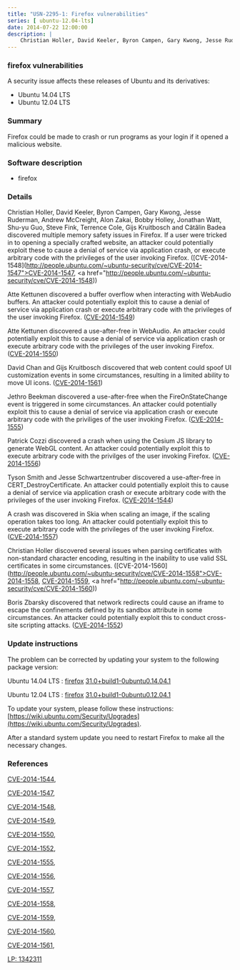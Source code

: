 ```yaml
---
title: "USN-2295-1: Firefox vulnerabilities"
series: [ ubuntu-12.04-lts]
date: 2014-07-22 12:00:00
description: |
    Christian Holler, David Keeler, Byron Campen, Gary Kwong, Jesse Ruderman, Andrew McCreight, Alon Zakai, Bobby Holley, Jonathan Watt, Shu-yu Guo, Steve Fink, Terrence Cole, Gijs Kruitbosch and Cătălin Badea discovered multiple memory safety issues in Firefox. If a user were tricked in to opening a specially crafted website, an attacker could potentially exploit these to cause a denial of service via application crash, or execute arbitrary code with the privileges of the user invoking Firefox. ([CVE-2014-1548](http://people.ubuntu.com/~ubuntu-security/cve/CVE-2014-1547">CVE-2014-1547</a>, <a href="http://people.ubuntu.com/~ubuntu-security/cve/CVE-2014-1548))
--- 
```

 
### firefox vulnerabilities

A security issue affects these releases of Ubuntu and its derivatives:

* Ubuntu 14.04 LTS
* Ubuntu 12.04 LTS

### Summary

Firefox could be made to crash or run programs as your login if it opened a malicious website.

### Software description

* firefox 

### Details

Christian Holler, David Keeler, Byron Campen, Gary Kwong, Jesse Ruderman, Andrew McCreight, Alon Zakai, Bobby Holley, Jonathan Watt, Shu-yu Guo, Steve Fink, Terrence Cole, Gijs Kruitbosch and Cătălin Badea discovered multiple memory safety issues in Firefox. If a user were tricked in to opening a specially crafted website, an attacker could potentially exploit these to cause a denial of service via application crash, or execute arbitrary code with the privileges of the user invoking Firefox. ([CVE-2014-1548](http://people.ubuntu.com/~ubuntu-security/cve/CVE-2014-1547">CVE-2014-1547</a>, <a href="http://people.ubuntu.com/~ubuntu-security/cve/CVE-2014-1548))

Atte Kettunen discovered a buffer overflow when interacting with WebAudio buffers. An attacker could potentially exploit this to cause a denial of service via application crash or execute arbitrary code with the privileges of the user invoking Firefox. ([CVE-2014-1549](http://people.ubuntu.com/~ubuntu-security/cve/CVE-2014-1549))

Atte Kettunen discovered a use-after-free in WebAudio. An attacker could potentially exploit this to cause a denial of service via application crash or execute arbitrary code with the privileges of the user invoking Firefox. ([CVE-2014-1550](http://people.ubuntu.com/~ubuntu-security/cve/CVE-2014-1550))

David Chan and Gijs Kruitbosch discovered that web content could spoof UI customization events in some circumstances, resulting in a limited ability to move UI icons. ([CVE-2014-1561](http://people.ubuntu.com/~ubuntu-security/cve/CVE-2014-1561))

Jethro Beekman discovered a use-after-free when the FireOnStateChange event is triggered in some circumstances. An attacker could potentially exploit this to cause a denial of service via application crash or execute arbitrary code with the priviliges of the user invoking Firefox. ([CVE-2014-1555](http://people.ubuntu.com/~ubuntu-security/cve/CVE-2014-1555))

Patrick Cozzi discovered a crash when using the Cesium JS library to generate WebGL content. An attacker could potentially exploit this to execute arbitrary code with the privilges of the user invoking Firefox. ([CVE-2014-1556](http://people.ubuntu.com/~ubuntu-security/cve/CVE-2014-1556))

Tyson Smith and Jesse Schwartzentruber discovered a use-after-free in CERT_DestroyCertificate. An attacker could potentially exploit this to cause a denial of service via application crash or execute arbitrary code with the privileges of the user invoking Firefox. ([CVE-2014-1544](http://people.ubuntu.com/~ubuntu-security/cve/CVE-2014-1544))

A crash was discovered in Skia when scaling an image, if the scaling operation takes too long. An attacker could potentially exploit this to execute arbitrary code with the privileges of the user invoking Firefox. ([CVE-2014-1557](http://people.ubuntu.com/~ubuntu-security/cve/CVE-2014-1557))

Christian Holler discovered several issues when parsing certificates with non-standard character encoding, resulting in the inability to use valid SSL certificates in some circumstances. ([CVE-2014-1560](http://people.ubuntu.com/~ubuntu-security/cve/CVE-2014-1558">CVE-2014-1558</a>, <a href="http://people.ubuntu.com/~ubuntu-security/cve/CVE-2014-1559">CVE-2014-1559</a>, <a href="http://people.ubuntu.com/~ubuntu-security/cve/CVE-2014-1560))

Boris Zbarsky discovered that network redirects could cause an iframe to escape the confinements defined by its sandbox attribute in some circumstances. An attacker could potentially exploit this to conduct cross-site scripting attacks. ([CVE-2014-1552](http://people.ubuntu.com/~ubuntu-security/cve/CVE-2014-1552)) 

### Update instructions

The problem can be corrected by updating your system to the following package version:

Ubuntu 14.04 LTS
 : [firefox](https://launchpad.net/ubuntu/+source/firefox) <span> [31.0+build1-0ubuntu0.14.04.1](https://launchpad.net/ubuntu/+source/firefox/31.0+build1-0ubuntu0.14.04.1) </span> 

Ubuntu 12.04 LTS
 : [firefox](https://launchpad.net/ubuntu/+source/firefox) <span> [31.0+build1-0ubuntu0.12.04.1](https://launchpad.net/ubuntu/+source/firefox/31.0+build1-0ubuntu0.12.04.1) </span> 

To update your system, please follow these instructions: [https://wiki.ubuntu.com/Security/Upgrades](https://wiki.ubuntu.com/Security/Upgrades).

After a standard system update you need to restart Firefox to make all the necessary changes. 

### References

 [CVE-2014-1544](http://people.ubuntu.com/~ubuntu-security/cve/CVE-2014-1544), 

 [CVE-2014-1547](http://people.ubuntu.com/~ubuntu-security/cve/CVE-2014-1547), 

 [CVE-2014-1548](http://people.ubuntu.com/~ubuntu-security/cve/CVE-2014-1548), 

 [CVE-2014-1549](http://people.ubuntu.com/~ubuntu-security/cve/CVE-2014-1549), 

 [CVE-2014-1550](http://people.ubuntu.com/~ubuntu-security/cve/CVE-2014-1550), 

 [CVE-2014-1552](http://people.ubuntu.com/~ubuntu-security/cve/CVE-2014-1552), 

 [CVE-2014-1555](http://people.ubuntu.com/~ubuntu-security/cve/CVE-2014-1555), 

 [CVE-2014-1556](http://people.ubuntu.com/~ubuntu-security/cve/CVE-2014-1556), 

 [CVE-2014-1557](http://people.ubuntu.com/~ubuntu-security/cve/CVE-2014-1557), 

 [CVE-2014-1558](http://people.ubuntu.com/~ubuntu-security/cve/CVE-2014-1558), 

 [CVE-2014-1559](http://people.ubuntu.com/~ubuntu-security/cve/CVE-2014-1559), 

 [CVE-2014-1560](http://people.ubuntu.com/~ubuntu-security/cve/CVE-2014-1560), 

 [CVE-2014-1561](http://people.ubuntu.com/~ubuntu-security/cve/CVE-2014-1561), 

 [LP: 1342311](https://launchpad.net/bugs/1342311)
 
